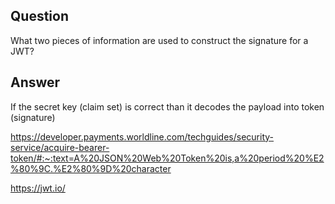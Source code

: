 ## Question

What two pieces of information are used to construct the signature for a JWT?

## Answer

<!-- Payload and header + secret generates the signature -->

If the secret key (claim set) is correct than it decodes the payload into token (signature)

https://developer.payments.worldline.com/techguides/security-service/acquire-bearer-token/#:~:text=A%20JSON%20Web%20Token%20is,a%20period%20%E2%80%9C.%E2%80%9D%20character

https://jwt.io/
